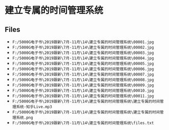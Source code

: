 # 建立专属的时间管理系统

## Files

- `F:/5000G电子书\2019跟新\7月-11月\14\建立专属的时间管理系统\00001.jpg`
- `F:/5000G电子书\2019跟新\7月-11月\14\建立专属的时间管理系统\00002.jpg`
- `F:/5000G电子书\2019跟新\7月-11月\14\建立专属的时间管理系统\00003.jpg`
- `F:/5000G电子书\2019跟新\7月-11月\14\建立专属的时间管理系统\00004.jpg`
- `F:/5000G电子书\2019跟新\7月-11月\14\建立专属的时间管理系统\00005.jpg`
- `F:/5000G电子书\2019跟新\7月-11月\14\建立专属的时间管理系统\00006.jpg`
- `F:/5000G电子书\2019跟新\7月-11月\14\建立专属的时间管理系统\00007.jpg`
- `F:/5000G电子书\2019跟新\7月-11月\14\建立专属的时间管理系统\00008.jpg`
- `F:/5000G电子书\2019跟新\7月-11月\14\建立专属的时间管理系统\00009.jpg`
- `F:/5000G电子书\2019跟新\7月-11月\14\建立专属的时间管理系统\00010.jpg`
- `F:/5000G电子书\2019跟新\7月-11月\14\建立专属的时间管理系统\00011.jpg`
- `F:/5000G电子书\2019跟新\7月-11月\14\建立专属的时间管理系统\建立专属的时间管理系统-知乎Live.mp3`
- `F:/5000G电子书\2019跟新\7月-11月\14\建立专属的时间管理系统\建立专属的时间管理系统.png`
- `F:/5000G电子书\2019跟新\7月-11月\14\建立专属的时间管理系统\files.txt`
